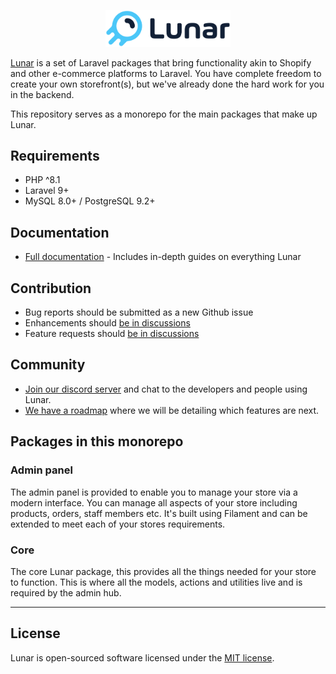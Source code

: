 <p align="center"><a href="https://lunarphp.io/" target="_blank"><picture><source media="(prefers-color-scheme: dark)" srcset="https://raw.githubusercontent.com/lunarphp/art/main/lunar-logo-dark.svg"><img alt="Lunar" width="200" src="https://raw.githubusercontent.com/lunarphp/art/main/lunar-logo.svg"></picture></a></p>

[Lunar](https://lunarphp.io) is a set of Laravel packages that bring functionality akin to Shopify and other e-commerce platforms to Laravel. You have complete freedom to create your own storefront(s), but we've already done the hard work for you in the backend.

This repository serves as a monorepo for the main packages that make up Lunar.

## Requirements

- PHP ^8.1
- Laravel 9+
- MySQL 8.0+ / PostgreSQL 9.2+

## Documentation

- [Full documentation](https://docs.lunarphp.io/) - Includes in-depth guides on everything Lunar

## Contribution

- Bug reports should be submitted as a new Github issue
- Enhancements should [be in discussions](https://github.com/lunarphp/lunar/discussions/new?category=enhancements)
- Feature requests should [be in discussions](https://github.com/lunarphp/lunar/discussions/new?category=feature-requests)

## Community

- [Join our discord server](https://discord.gg/v6qVWaf) and chat to the developers and people using Lunar.
- [We have a roadmap](https://github.com/orgs/lunarphp/projects/1) where we will be detailing which features are next.

## Packages in this monorepo

### Admin panel

The admin panel is provided to enable you to manage your store via a modern interface. You can manage all aspects of your store including products, orders, staff members etc. It's built using Filament and can be extended to meet each of your stores requirements.

### Core

The core Lunar package, this provides all the things needed for your store to function. This is where all the models, actions and utilities live and is required by the admin hub.

---

## License

Lunar is open-sourced software licensed under the [MIT license](https://opensource.org/licenses/MIT).
